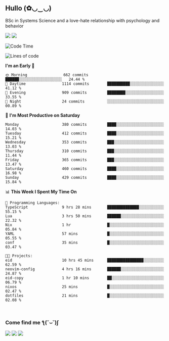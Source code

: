 <h2>Hullo (✿◡‿◡)</h2>

BSc in Systems Science and a love-hate relationship with psychology and behavior

<img src="https://github-readme-activity-graph.vercel.app/graph?username=hedonicadapter&theme=high-contrast"/>
<img src="https://github-readme-stats-git-masterrstaa-rickstaa.vercel.app/api?username=hedonicadapter&theme=highcontrast"/>

<!--START_SECTION:waka-->
![Code Time](http://img.shields.io/badge/Code%20Time-1%2C838%20hrs%2018%20mins-blue)

![Lines of code](https://img.shields.io/badge/From%20Hello%20World%20I%27ve%20Written-6.5%20million%20lines%20of%20code-blue)

**I'm an Early 🐤** 

```text
🌞 Morning                662 commits         ██████░░░░░░░░░░░░░░░░░░░   24.44 % 
🌆 Daytime                1114 commits        ██████████░░░░░░░░░░░░░░░   41.12 % 
🌃 Evening                909 commits         ████████░░░░░░░░░░░░░░░░░   33.55 % 
🌙 Night                  24 commits          ░░░░░░░░░░░░░░░░░░░░░░░░░   00.89 % 
```
📅 **I'm Most Productive on Saturday** 

```text
Monday                   380 commits         ████░░░░░░░░░░░░░░░░░░░░░   14.03 % 
Tuesday                  412 commits         ████░░░░░░░░░░░░░░░░░░░░░   15.21 % 
Wednesday                353 commits         ███░░░░░░░░░░░░░░░░░░░░░░   13.03 % 
Thursday                 310 commits         ███░░░░░░░░░░░░░░░░░░░░░░   11.44 % 
Friday                   365 commits         ███░░░░░░░░░░░░░░░░░░░░░░   13.47 % 
Saturday                 460 commits         ████░░░░░░░░░░░░░░░░░░░░░   16.98 % 
Sunday                   429 commits         ████░░░░░░░░░░░░░░░░░░░░░   15.84 % 
```


📊 **This Week I Spent My Time On** 

```text
💬 Programming Languages: 
TypeScript               9 hrs 28 mins       ██████████████░░░░░░░░░░░   55.15 % 
Lua                      3 hrs 50 mins       ██████░░░░░░░░░░░░░░░░░░░   22.32 % 
Nix                      1 hr                █░░░░░░░░░░░░░░░░░░░░░░░░   05.84 % 
YAML                     57 mins             █░░░░░░░░░░░░░░░░░░░░░░░░   05.55 % 
conf                     35 mins             █░░░░░░░░░░░░░░░░░░░░░░░░   03.47 % 

🐱‍💻 Projects: 
eid                      10 hrs 45 mins      ████████████████░░░░░░░░░   62.59 % 
neovim-config            4 hrs 16 mins       ██████░░░░░░░░░░░░░░░░░░░   24.87 % 
eid-copy                 1 hr 10 mins        ██░░░░░░░░░░░░░░░░░░░░░░░   06.79 % 
nixos                    25 mins             █░░░░░░░░░░░░░░░░░░░░░░░░   02.47 % 
dotfiles                 21 mins             █░░░░░░░░░░░░░░░░░░░░░░░░   02.08 % 
```


<!--END_SECTION:waka-->

<br/>
<h3>Come find me ƪ(˘⌣˘)ʃ </h3>

<a href="https://hedonicadapter.com/"><img src="https://img.shields.io/badge/-Portfolio-3423A6?style=flat-square&logo=Google-Chrome&logoColor=white"/></a>
<a href="www.linkedin.com/in/sam-herman"><img src="https://img.shields.io/badge/-Sam%20Herman-0077B5?style=flat-square&logo=Linkedin&logoColor=white"/></a>
<a href="mailto:mailservice.samherman@gmail.com"><img src="https://img.shields.io/badge/-mailservice.samherman@gmail.com-D14836?style=flat-square&logo=Gmail&logoColor=white"/></a>

<!--
**cdthomp1/cdthomp1** is a ✨ _special_ ✨ repository because its `README.md` (this file) appears on your GitHub profile.


----
Credit: [cdthomp1](https://github.com/cdthomp1)

Last Edited on: 19/11/2020
